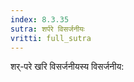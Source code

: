 ```yaml
---
index: 8.3.35
sutra: शर्परे विसर्जनीयः
vritti: full_sutra
---
```


शर्-परे खरि विसर्जनीयस्य विसर्जनीय: